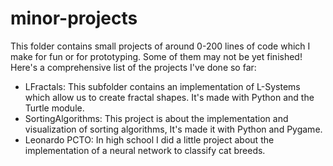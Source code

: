 # minor-projects

This folder contains small projects of around 0-200 lines of code which I make for fun or for prototyping.
Some of them may not be yet finished!
Here's a comprehensive list of the projects I've done so far:

- LFractals: This subfolder contains an implementation of L-Systems which allow us to create fractal shapes. It's made with Python and the Turtle module.
- SortingAlgorithms: This project is about the implementation and visualization of sorting algorithms, It's made it with Python and Pygame.
- Leonardo PCTO: In high school I did a little project about the implementation of a neural network to classify cat breeds.
